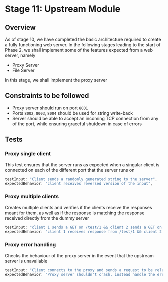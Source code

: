 # Stage 11: Upstream Module 

## Overview
As of stage 10, we have completed the basic architecture required to create a fully functioning web server. In the following stages leading to the start of Phase 2, we shall implement some of the features expected from a web server, namely
- Proxy Server
- File Server

In this stage, we shall implement the proxy server

## Constraints to be followed 
- Proxy server should run on port `8001`
- Ports `8002`, `8003`, `8004` should be used for string write-back
- Server should be able to accept an incoming TCP connection from any of the port, while ensuring graceful shutdown in case of errors


## Tests

### Proxy single client
This test ensures that the server runs as expected when a singular client is connected on each of the different port that the server runs on
```js        
testInput: "Client sends a randomly generated string to the server",
expectedBehavior: "client receives reversed version of the input",
```

### Proxy multiple clients
Creates multiple clients and verifies if the clients receive the responses meant for them, as well as if the response is matching the response received directly from the dummy server
```js
testInput: "client 1 sends a GET on /test/1 && client 2 sends a GET on /test/2",
expectedBehavior: "client 1 receives response from /test/1 && client 2 gets response from /test/2",
```

### Proxy error handling
Checks the behaviour of the proxy server in the event that the upstream server is unavailable
```js
testInput: "Client connects to the proxy and sends a request to be relayed to the upstream server",
expectedBehavior: "Proxy server shouldn't crash, instead handle the error gracefully",
```
